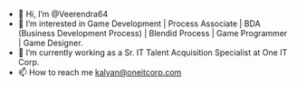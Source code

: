 - 👋 Hi, I’m @Veerendra64
- 👀 I’m interested in Game Development | Process Associate | BDA (Business Development Process) | Blendid Process | Game Programmer | Game Designer.
- 🌱 I’m currently working as a Sr. IT Talent Acquisition Specialist at One IT Corp.
- 📫 How to reach me kalyan@oneitcorp.com

<!---
Veerendra64/Veerendra64 is a ✨ special ✨ repository because its `README.md` (this file) appears on your GitHub profile.
You can click the Preview link to take a look at your changes.
--->
